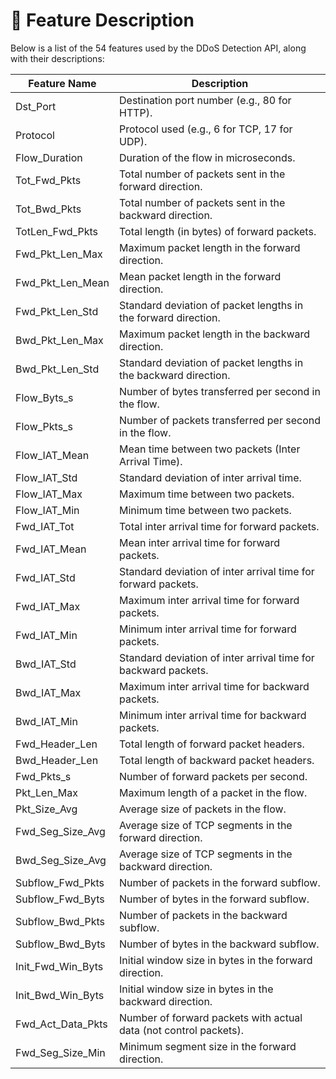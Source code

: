 
# 🧾 Feature Description

Below is a list of the 54 features used by the DDoS Detection API, along with their descriptions:

| Feature Name             | Description |
|--------------------------|-------------|
| Dst_Port              | Destination port number (e.g., 80 for HTTP). |
| Protocol              | Protocol used (e.g., 6 for TCP, 17 for UDP). |
| Flow_Duration         | Duration of the flow in microseconds. |
| Tot_Fwd_Pkts          | Total number of packets sent in the forward direction. |
| Tot_Bwd_Pkts          | Total number of packets sent in the backward direction. |
| TotLen_Fwd_Pkts       | Total length (in bytes) of forward packets. |
| Fwd_Pkt_Len_Max       | Maximum packet length in the forward direction. |
| Fwd_Pkt_Len_Mean      | Mean packet length in the forward direction. |
| Fwd_Pkt_Len_Std       | Standard deviation of packet lengths in the forward direction. |
| Bwd_Pkt_Len_Max       | Maximum packet length in the backward direction. |
| Bwd_Pkt_Len_Std       | Standard deviation of packet lengths in the backward direction. |
| Flow_Byts_s           | Number of bytes transferred per second in the flow. |
| Flow_Pkts_s           | Number of packets transferred per second in the flow. |
| Flow_IAT_Mean         | Mean time between two packets (Inter Arrival Time). |
| Flow_IAT_Std          | Standard deviation of inter arrival time. |
| Flow_IAT_Max          | Maximum time between two packets. |
| Flow_IAT_Min          | Minimum time between two packets. |
| Fwd_IAT_Tot           | Total inter arrival time for forward packets. |
| Fwd_IAT_Mean          | Mean inter arrival time for forward packets. |
| Fwd_IAT_Std           | Standard deviation of inter arrival time for forward packets. |
| Fwd_IAT_Max           | Maximum inter arrival time for forward packets. |
| Fwd_IAT_Min           | Minimum inter arrival time for forward packets. |
| Bwd_IAT_Std           | Standard deviation of inter arrival time for backward packets. |
| Bwd_IAT_Max           | Maximum inter arrival time for backward packets. |
| Bwd_IAT_Min           | Minimum inter arrival time for backward packets. |
| Fwd_Header_Len        | Total length of forward packet headers. |
| Bwd_Header_Len        | Total length of backward packet headers. |
| Fwd_Pkts_s            | Number of forward packets per second. |
| Pkt_Len_Max           | Maximum length of a packet in the flow. |
| Pkt_Size_Avg          | Average size of packets in the flow. |
| Fwd_Seg_Size_Avg      | Average size of TCP segments in the forward direction. |
| Bwd_Seg_Size_Avg      | Average size of TCP segments in the backward direction. |
| Subflow_Fwd_Pkts      | Number of packets in the forward subflow. |
| Subflow_Fwd_Byts      | Number of bytes in the forward subflow. |
| Subflow_Bwd_Pkts      | Number of packets in the backward subflow. |
| Subflow_Bwd_Byts      | Number of bytes in the backward subflow. |
| Init_Fwd_Win_Byts     | Initial window size in bytes in the forward direction. |
| Init_Bwd_Win_Byts     | Initial window size in bytes in the backward direction. |
| Fwd_Act_Data_Pkts     | Number of forward packets with actual data (not control packets). |
| Fwd_Seg_Size_Min      | Minimum segment size in the forward direction. |
